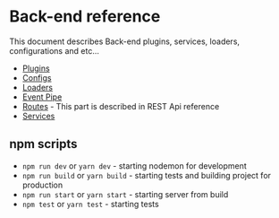 # Back-end reference

This document describes Back-end plugins, services, loaders, configurations and etc...

- [Plugins](./01_Plugins/index.md)
- [Configs](./02_Configs/index.md)
- [Loaders](./03_Loaders/index.md)
- [Event Pipe](./04_Pipe/index.md)
- [Routes](../01_Rest_Api/index.md) - This part is described in REST Api reference
- [Services](./05_Services/index.md)

## npm scripts

- `npm run dev` or `yarn dev` - starting nodemon for development
- `npm run build` or `yarn build` - starting tests and building project for production
- `npm run start` or `yarn start` - starting server from build
- `npm test` or `yarn test` - starting tests
